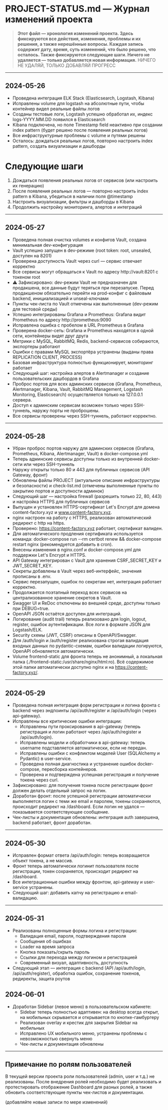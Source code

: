 # PROJECT-STATUS.md — Журнал изменений проекта

> **Этот файл — хронология изменений проекта. Здесь фиксируются все действия, изменения, проблемы и их решения, а также нерешённые вопросы. Каждая запись содержит дату, время, суть изменений, что было решено, что осталось. Также фиксируются следующие шаги. Ничего не удаляется — только добавляется новая информация.**
НИЧЕГО НЕ УДАЛЯЙ, ТОЛЬКО ДОБАВЛЯЙ ПРОГРЕСС
---

## 2024-05-26

- Проведена интеграция ELK Stack (Elasticsearch, Logstash, Kibana)
- Исправлены volume для logstash на абсолютные пути, чтобы контейнер видел реальные файлы логов
- Созданы тестовые логи, Logstash успешно обработал их, индекс logs-YYYY.MM.DD появился в Elasticsearch
- Kibana подключена, но поле Timestamp field неактивно при создании index pattern (будет решено после появления реальных логов)
- Все инфраструктурные проблемы с volume и путями решены
- Осталось: дождаться реальных логов, повторно настроить index pattern, создать визуализации и дашборды

# Следующие шаги

1. Дождаться появления реальных логов от сервисов (или настроить их генерацию)
2. После появления реальных логов — повторно настроить index pattern в Kibana, убедиться в наличии поля @timestamp
3. Настроить визуализации, фильтры и дашборды в Kibana
4. Продолжить настройку мониторинга, алертов и интеграций

---

## 2024-05-27

- Проведена полная очистка volumes и конфигов Vault, создана минимальная dev-конфигурация
- Vault успешно запущен в dev-режиме (root token: root, unsealed, доступен на 8201)
- Проверена доступность Vault через curl — сервис отвечает корректно
- Все сервисы могут обращаться к Vault по адресу http://vault:8201 с токеном root
- ⚠️ Зафиксировано: dev-режим Vault не предназначен для продакшена, все данные будут теряться при перезапуске. Перед продакшеном обязательно перейти на prod-конфиг с файловым backend, инициализацией и unseal-ключами
- Пункты чек-листа по Vault отмечены как выполненные (dev-режим для тестовой среды)
- Успешно интегрированы Grafana и Prometheus: Grafana видит Prometheus по адресу http://prometheus:9090
- Исправлена ошибка с пробелом в URL Prometheus в Grafana
- Проверена docker-сеть: Grafana и Prometheus находятся в одной сети, контейнеры видят друг друга
- Метрики с MySQL, RabbitMQ, Redis, backend-сервисов собираются, экспортеры работают
- Ошибки с правами MySQL экспортёра устранены (выданы права REPLICATION CLIENT, PROCESS)
- Базовая инфраструктура полностью функционирует, мониторинг работает
- Следующий шаг: настройка алертов в Alertmanager и создание пользовательских дашбордов в Grafana
- Проброс портов для всех админских сервисов (Grafana, Prometheus, Alertmanager, Kibana, Vault, RabbitMQ Management, Logstash Monitoring, Elasticsearch) осуществляется только на 127.0.0.1 сервера.
- Доступ к админским сервисам возможен только через SSH-туннель, наружу порты не проброшены.
- Все сервисы проверены через SSH-туннель, работают корректно.

---

## 2024-05-28

- Убран проброс портов наружу для админских сервисов (Grafana, Prometheus, Kibana, Alertmanager, Vault) в docker-compose.yml
- Теперь админские сервисы доступны только из внутренней docker-сети или через SSH-туннель
- Наружу открыты только 80 и 443 для публичных сервисов (API Gateway, фронт)
- Обновлены файлы PROJECT (актуальное описание инфраструктуры и безопасности) и check-list.md (отмечены выполненные пункты по закрытию портов и доступности админок)
- Следующий шаг — настройка firewall (разрешить только 22, 80, 443) и настройка HTTPS для публичных сервисов
- Выпущен и установлен HTTPS-сертификат Let's Encrypt для домена content-factory.xyz и www.content-factory.xyz.
- nginx настроен на работу с HTTPS, реализован автоматический редирект с http на https.
- Проверено: https://content-factory.xyz работает, сертификат валиден.
- Для автоматического продления сертификата используется команда: docker-compose run --rm certbot renew && docker-compose restart nginx (рекомендуется добавить в cron).
- Внесены изменения в nginx.conf и docker-compose.yml для поддержки Let's Encrypt и HTTPS.
- API Gateway интегрирован с Vault для хранения CSRF_SECRET_KEY и JWT_SECRET_KEY.
- Секреты добавлены в Vault через веб-интерфейс, значения прописаны в .env.
- Сервис перезапущен, ошибок по секретам нет, интеграция работает корректно.
- Продолжается поэтапный переход всех сервисов на централизованное хранение секретов в Vault.
- Swagger UI и ReDoc отключены во внешней среде, доступны только при DEBUG=true.
- OpenAPI JSON остаётся доступен для интеграций.
- Логирование (audit trail) теперь реализовано для login, logout, register, ошибок аутентификации. Все логи в формате JSON для Logstash/ELK.
- Security схемы (JWT, CSRF) описаны в OpenAPI/Swagger.
- Для /auth/login и /auth/register реализована строгая валидация входных данных по pydantic-схемам, ошибки валидации логируются, OpenAPI обновляется автоматически.
- Volume frontend-static для фронта теперь не анонимный, а локальная папка (./frontend-static:/usr/share/nginx/html:ro). Всё содержимое этой папки автоматически доступно nginx и на https://content-factory.xyz/.

---

## 2024-05-29

- Проведена полная интеграция форм регистрации и логина фронта с backend через эндпоинты /api/auth/register и /api/auth/login (через api-gateway).
- Исправлены все критические ошибки интеграции:
    - Исправлены пути проксирования в api-gateway (теперь регистрация и логин работают через /api/auth/register и /api/auth/login).
    - Исправлены модели и обработчики в api-gateway: теперь username подставляется автоматически, если не передан.
    - Исправлены ошибки с конфликтом моделей User (SQLAlchemy и Pydantic) в user-service.
    - Проведена полная диагностика и устранение ошибок docker-compose, пересборка контейнеров.
    - Проверена и подтверждена успешная регистрация и получение токена через curl.
- Зафиксировано: для получения токена после регистрации фронт должен делать отдельный запрос на логин.
- Доработан фронт: после успешной регистрации автоматически выполняется логин с теми же email и паролем, токены сохраняются, происходит редирект на /dashboard. Если логин не удался — показывается соответствующее сообщение.
- Чек-листы и документация обновлены: интеграция auth завершена, backend работает, фронт доработан.

---

## 2024-05-30

- Исправлен формат ответа /api/auth/login: теперь возвращается объект токена, а не массив.
- Фронт теперь автоматически логинит пользователя после регистрации, токен сохраняется, происходит редирект на /dashboard.
- Все интеграционные ошибки между фронтом, api-gateway и user-service устранены.
- Следующий шаг: добавить капчу на регистрацию и email-валидацию.

---

## 2024-05-31

- Реализованы полноценные формы логина и регистрации:
    - Валидация email, пароля, подтверждения пароля
    - Сообщения об ошибках
    - Loader на время запроса
    - Кнопка показать/скрыть пароль
    - Ссылки для перехода между логином и регистрацией
    - Современный визуал, адаптивность, доступность
- Следующий этап — интеграция с backend (API /api/auth/login, /api/auth/register), обработка ошибок, сохранение токенов, редиректы, защита роутов

## 2024-06-01

- Доработан Sidebar (левое меню) в пользовательском кабинете:
    - Sidebar теперь полностью адаптивен: на desktop всегда открыт, на мобильных скрывается и открывается по кнопке-гамбургеру
    - Реализован overlay и крестик для закрытия Sidebar на мобильных
    - Исправлено UX мобильного меню, устранены проблемы с невозможностью свернуть меню
    - Чек-листы и документация обновлены

---

## Примечание по ролям пользователей

В текущей версии проекта роли пользователей (admin, user и т.д.) не реализованы. После внедрения ролей необходимо будет реализовать и протестировать отображение Dashboard для разных ролей, а также обновить соответствующие пункты чек-листов и документации.

(добавляйте новые записи по мере изменений)



